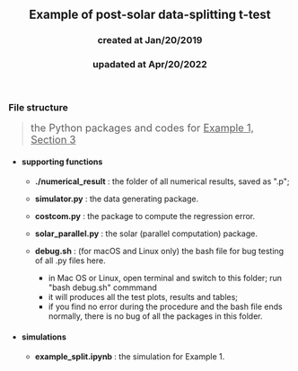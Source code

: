 <center><h2>Example of post-solar data-splitting t-test </h2></center>
<center><h3>created at Jan/20/2019</h3></center>
<center><h3>upadated at Apr/20/2022</h3></center>

<br>

### File structure
> <font size="4.5"> the Python packages and codes for <u>Example 1, Section 3</u> </font>

* #### supporting functions
  - **./numerical_result** : the folder of all numerical results, saved as ".p";
  - **simulator.py** : the data generating package.
  - **costcom.py** : the package to compute the regression error.
  - **solar_parallel.py** : the solar (parallel computation) package.

  - **debug.sh** : (for macOS and Linux only) the bash file for bug testing of all .py files here.
    * in Mac OS or Linux, open terminal and switch to this folder; run "bash debug.sh" commmand
    * it will produces all the test plots, results and tables;
    * if you find no error during the procedure and the bash file ends normally, there is no bug of all the packages in this folder.

* #### simulations
  - **example\_split.ipynb** : the simulation for Example 1.

<br>
